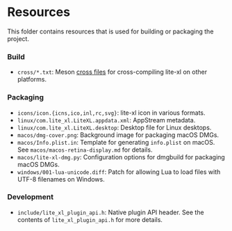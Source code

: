# Resources

This folder contains resources that is used for building or packaging the project.

### Build

- `cross/*.txt`: Meson [cross files][1] for cross-compiling lite-xl on other platforms.

### Packaging

- `icons/icon.{icns,ico,inl,rc,svg}`: lite-xl icon in various formats.
- `linux/com.lite_xl.LiteXL.appdata.xml`: AppStream metadata.
- `linux/com.lite_xl.LiteXL.desktop`: Desktop file for Linux desktops.
- `macos/dmg-cover.png`: Background image for packaging macOS DMGs.
- `macos/Info.plist.in`: Template for generating `info.plist` on macOS. See `macos/macos-retina-display.md` for details.
- `macos/lite-xl-dmg.py`: Configuration options for dmgbuild for packaging macOS DMGs.
- `windows/001-lua-unicode.diff`: Patch for allowing Lua to load files with UTF-8 filenames on Windows.

### Development

- `include/lite_xl_plugin_api.h`: Native plugin API header. See the contents of `lite_xl_plugin_api.h` for more details.


[1]: https://mesonbuild.com/Cross-compilation.html
